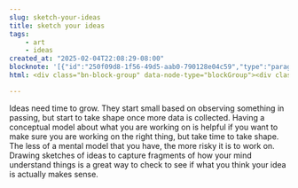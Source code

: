 ```yaml
---
slug: sketch-your-ideas
title: sketch your ideas
tags:
    - art
    - ideas
created_at: "2025-02-04T22:08:29-08:00"
blocknote: '[{"id":"250f09d8-1f56-49d5-aab0-790128e04c59","type":"paragraph","props":{"textColor":"default","backgroundColor":"default","textAlignment":"left"},"content":[{"type":"text","text":"Ideas need time to grow. They start small based on observing something in passing, but start to take shape once more data is collected. Having a conceptual model about what you are working on is helpful if you want to make sure you are working on the right thing, but take time to take shape. The less of a mental model that you have, the more risky it is to work on. Drawing sketches of ideas to capture fragments of how your mind understand things is a great way to check to see if what you think your idea is actually makes sense.","styles":{}}],"children":[]},{"id":"6c4eb560-91cb-455e-bc32-1d7ab64740c5","type":"paragraph","props":{"textColor":"default","backgroundColor":"default","textAlignment":"left"},"content":[],"children":[]}]'
html: <div class="bn-block-group" data-node-type="blockGroup"><div class="bn-block-outer" data-node-type="blockOuter" data-id="250f09d8-1f56-49d5-aab0-790128e04c59"><div class="bn-block" data-node-type="blockContainer" data-id="250f09d8-1f56-49d5-aab0-790128e04c59"><div class="bn-block-content" data-content-type="paragraph"><p class="bn-inline-content">Ideas need time to grow. They start small based on observing something in passing, but start to take shape once more data is collected. Having a conceptual model about what you are working on is helpful if you want to make sure you are working on the right thing, but take time to take shape. The less of a mental model that you have, the more risky it is to work on. Drawing sketches of ideas to capture fragments of how your mind understand things is a great way to check to see if what you think your idea is actually makes sense.</p></div></div></div><div class="bn-block-outer" data-node-type="blockOuter" data-id="6c4eb560-91cb-455e-bc32-1d7ab64740c5"><div class="bn-block" data-node-type="blockContainer" data-id="6c4eb560-91cb-455e-bc32-1d7ab64740c5"><div class="bn-block-content" data-content-type="paragraph"><p class="bn-inline-content"></p></div></div></div></div>

---
```

Ideas need time to grow. They start small based on observing something in passing, but start to take shape once more data is collected. Having a conceptual model about what you are working on is helpful if you want to make sure you are working on the right thing, but take time to take shape. The less of a mental model that you have, the more risky it is to work on. Drawing sketches of ideas to capture fragments of how your mind understand things is a great way to check to see if what you think your idea is actually makes sense.
